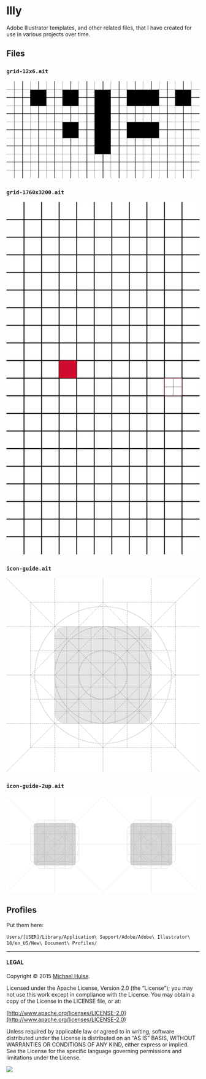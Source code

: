 # Illy

Adobe Illustrator templates, and other related files, that I have created for use in various projects over time.

## Files

### `grid-12x6.ait`

![12x6 grid](grid-12x6.png)

### `grid-1760x3200.ait`

![1760x3200 grid](grid-1760x3200.png)

### `icon-guide.ait`

![icon guide](icon-guide.png)

### `icon-guide-2up.ait`

![icon guide 2up](icon-guide-2up.png)

## Profiles

Put them here:

```text
Users/[USER]/Library/Application\ Support/Adobe/Adobe\ Illustrator\ 18/en_US/New\ Document\ Profiles/
```

---

#### LEGAL

Copyright © 2015 [Michael Hulse](http://mky.io).

Licensed under the Apache License, Version 2.0 (the “License”); you may not use this work except in compliance with the License. You may obtain a copy of the License in the LICENSE file, or at:

[http://www.apache.org/licenses/LICENSE-2.0](http://www.apache.org/licenses/LICENSE-2.0)

Unless required by applicable law or agreed to in writing, software distributed under the License is distributed on an “AS IS” BASIS, WITHOUT WARRANTIES OR CONDITIONS OF ANY KIND, either express or implied. See the License for the specific language governing permissions and limitations under the License.

<img src="https://github.global.ssl.fastly.net/images/icons/emoji/octocat.png">